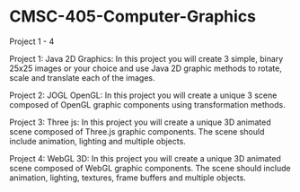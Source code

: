 # CMSC-405-Computer-Graphics
Project 1 - 4

Project 1: Java 2D Graphics: In this project you will create 3 simple, binary 25x25 images or your choice and use Java 2D graphic methods to rotate, scale and translate each of the images. 


Project 2: JOGL OpenGL: In this project you will create a unique 3 scene composed of OpenGL graphic components using transformation methods.  


Project 3: Three js: In this project you will create a unique 3D animated scene composed of Three.js graphic components. The scene should include animation, lighting and multiple objects. 


Project 4: WebGL 3D: In this project you will create a unique 3D animated scene composed of WebGL graphic components. The scene should include animation, lighting, textures, frame buffers and multiple objects.
